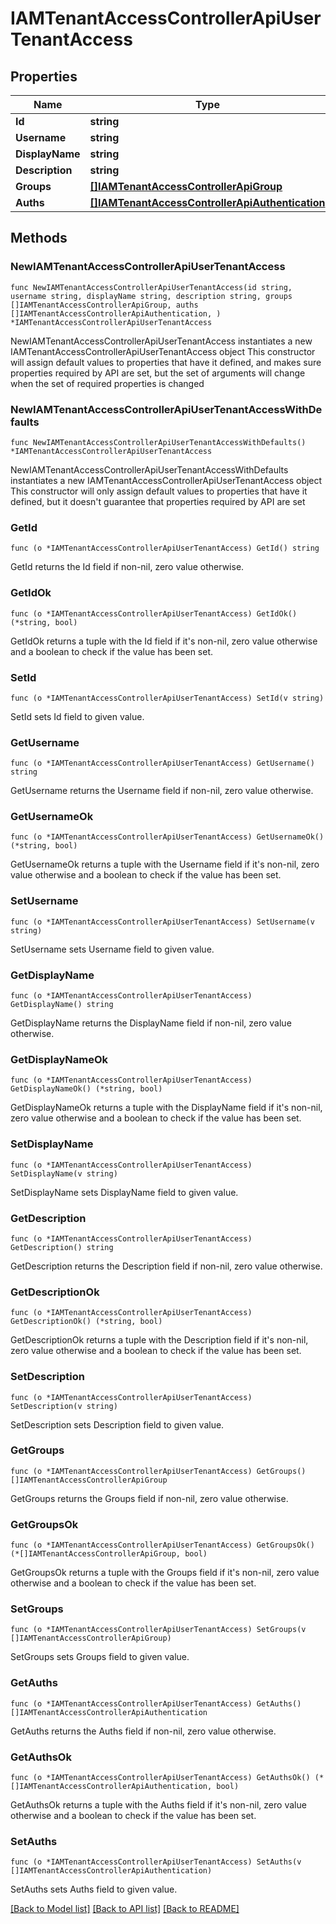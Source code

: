 # IAMTenantAccessControllerApiUserTenantAccess

## Properties

Name | Type | Description | Notes
------------ | ------------- | ------------- | -------------
**Id** | **string** |  | 
**Username** | **string** |  | 
**DisplayName** | **string** |  | 
**Description** | **string** |  | 
**Groups** | [**[]IAMTenantAccessControllerApiGroup**](IAMTenantAccessControllerApiGroup.md) |  | 
**Auths** | [**[]IAMTenantAccessControllerApiAuthentication**](IAMTenantAccessControllerApiAuthentication.md) |  | 

## Methods

### NewIAMTenantAccessControllerApiUserTenantAccess

`func NewIAMTenantAccessControllerApiUserTenantAccess(id string, username string, displayName string, description string, groups []IAMTenantAccessControllerApiGroup, auths []IAMTenantAccessControllerApiAuthentication, ) *IAMTenantAccessControllerApiUserTenantAccess`

NewIAMTenantAccessControllerApiUserTenantAccess instantiates a new IAMTenantAccessControllerApiUserTenantAccess object
This constructor will assign default values to properties that have it defined,
and makes sure properties required by API are set, but the set of arguments
will change when the set of required properties is changed

### NewIAMTenantAccessControllerApiUserTenantAccessWithDefaults

`func NewIAMTenantAccessControllerApiUserTenantAccessWithDefaults() *IAMTenantAccessControllerApiUserTenantAccess`

NewIAMTenantAccessControllerApiUserTenantAccessWithDefaults instantiates a new IAMTenantAccessControllerApiUserTenantAccess object
This constructor will only assign default values to properties that have it defined,
but it doesn't guarantee that properties required by API are set

### GetId

`func (o *IAMTenantAccessControllerApiUserTenantAccess) GetId() string`

GetId returns the Id field if non-nil, zero value otherwise.

### GetIdOk

`func (o *IAMTenantAccessControllerApiUserTenantAccess) GetIdOk() (*string, bool)`

GetIdOk returns a tuple with the Id field if it's non-nil, zero value otherwise
and a boolean to check if the value has been set.

### SetId

`func (o *IAMTenantAccessControllerApiUserTenantAccess) SetId(v string)`

SetId sets Id field to given value.


### GetUsername

`func (o *IAMTenantAccessControllerApiUserTenantAccess) GetUsername() string`

GetUsername returns the Username field if non-nil, zero value otherwise.

### GetUsernameOk

`func (o *IAMTenantAccessControllerApiUserTenantAccess) GetUsernameOk() (*string, bool)`

GetUsernameOk returns a tuple with the Username field if it's non-nil, zero value otherwise
and a boolean to check if the value has been set.

### SetUsername

`func (o *IAMTenantAccessControllerApiUserTenantAccess) SetUsername(v string)`

SetUsername sets Username field to given value.


### GetDisplayName

`func (o *IAMTenantAccessControllerApiUserTenantAccess) GetDisplayName() string`

GetDisplayName returns the DisplayName field if non-nil, zero value otherwise.

### GetDisplayNameOk

`func (o *IAMTenantAccessControllerApiUserTenantAccess) GetDisplayNameOk() (*string, bool)`

GetDisplayNameOk returns a tuple with the DisplayName field if it's non-nil, zero value otherwise
and a boolean to check if the value has been set.

### SetDisplayName

`func (o *IAMTenantAccessControllerApiUserTenantAccess) SetDisplayName(v string)`

SetDisplayName sets DisplayName field to given value.


### GetDescription

`func (o *IAMTenantAccessControllerApiUserTenantAccess) GetDescription() string`

GetDescription returns the Description field if non-nil, zero value otherwise.

### GetDescriptionOk

`func (o *IAMTenantAccessControllerApiUserTenantAccess) GetDescriptionOk() (*string, bool)`

GetDescriptionOk returns a tuple with the Description field if it's non-nil, zero value otherwise
and a boolean to check if the value has been set.

### SetDescription

`func (o *IAMTenantAccessControllerApiUserTenantAccess) SetDescription(v string)`

SetDescription sets Description field to given value.


### GetGroups

`func (o *IAMTenantAccessControllerApiUserTenantAccess) GetGroups() []IAMTenantAccessControllerApiGroup`

GetGroups returns the Groups field if non-nil, zero value otherwise.

### GetGroupsOk

`func (o *IAMTenantAccessControllerApiUserTenantAccess) GetGroupsOk() (*[]IAMTenantAccessControllerApiGroup, bool)`

GetGroupsOk returns a tuple with the Groups field if it's non-nil, zero value otherwise
and a boolean to check if the value has been set.

### SetGroups

`func (o *IAMTenantAccessControllerApiUserTenantAccess) SetGroups(v []IAMTenantAccessControllerApiGroup)`

SetGroups sets Groups field to given value.


### GetAuths

`func (o *IAMTenantAccessControllerApiUserTenantAccess) GetAuths() []IAMTenantAccessControllerApiAuthentication`

GetAuths returns the Auths field if non-nil, zero value otherwise.

### GetAuthsOk

`func (o *IAMTenantAccessControllerApiUserTenantAccess) GetAuthsOk() (*[]IAMTenantAccessControllerApiAuthentication, bool)`

GetAuthsOk returns a tuple with the Auths field if it's non-nil, zero value otherwise
and a boolean to check if the value has been set.

### SetAuths

`func (o *IAMTenantAccessControllerApiUserTenantAccess) SetAuths(v []IAMTenantAccessControllerApiAuthentication)`

SetAuths sets Auths field to given value.



[[Back to Model list]](../README.md#documentation-for-models) [[Back to API list]](../README.md#documentation-for-api-endpoints) [[Back to README]](../README.md)


